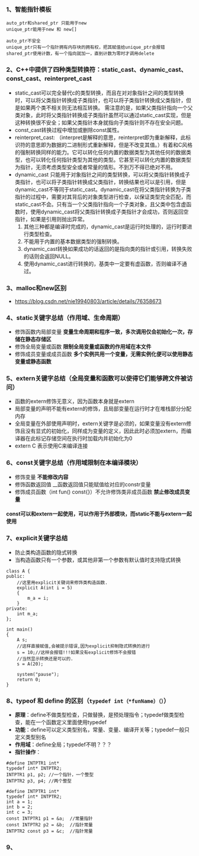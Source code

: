 ### 1、智能指针模板
	auto_ptr和shared_ptr 只能用于new
	unique_ptr能用于new 和 new[]
	
	auto_ptr不安全
	unique_ptr只有一个指针拥有内存块的拥有权，把其赋值给unique_ptr会报错
	shared_ptr使用计数，有一个指向就加一，直到计数为零时才调用delete
	
### 2、C++中提供了四种类型转换符：static_cast、dynamic_cast、const_cast、reinterpret_cast
* static_cast可以完全替代c的类型转换，而且在对对象指针之间的类型转换时，可以将父类指针转换成子类指针，也可以将子类指针转换成父类指针，但是如果两个类不相关则无法相互转换。 需注意的是，如果父类指针指向一个父类对象，此时将父类指针转换成子类指针虽然可以通过static_cast实现，但是这种转换很不安全；如果父类指针本身就指向子类指针则不存在安全问题。
* const_cast转换过程中增加或删除const属性。
* reinterpret_cast: （interpret是解释的意思，reinterpret即为重新解释，此标识符的意思即为数据的二进制形式重新解释，但是不改变其值。）有着和C风格的强制转换同样的能力。它可以转化任何内置的数据类型为其他任何的数据类型，也可以转化任何指针类型为其他的类型。它甚至可以转化内置的数据类型为指针，无须考虑类型安全或者常量的情形。不到万不得已绝对不用。
* dynamic_cast 只能用于对象指针之间的类型转换，可以将父类指针转换成子类指针，也可以将子类指针转换成父类指针，转换结果也可以是引用，但是dynamic_cast不等同于static_cast。dynamic_cast在将父类指针转换为子类指针的过程中，需要对其背后的对象类型进行检查，以保证类型完全匹配，而static_cast不会。只有当一个父类指针指向一个子类对象，且父类中包含虚函数时，使用dynamic_cast将父类指针转换成子类指针才会成功，否则返回空指针，如果是引用则抛出异常。
	1. 其他三种都是编译时完成的，dynamic_cast是运行时处理的，运行时要进行类型检查。
	2. 不能用于内置的基本数据类型的强制转换。
	3. dynamic_cast转换如果成功的话返回的是指向类的指针或引用，转换失败的话则会返回NULL。
	4. 使用dynamic_cast进行转换的，基类中一定要有虚函数，否则编译不通过。
	
### 3、malloc和new区别
* https://blog.csdn.net/nie19940803/article/details/76358673
    
    
### 4、static关键字总结（作用域、生命周期）
* 修饰函数内局部变量
	__变量生命周期和程序一致，多次调用仅会初始化一次，存储在静态存储区__
* 修饰全局变量或函数
	__限制全局变量或函数的作用域在本文件__
* 修饰成员变量或成员函数
	__多个实例共用一个变量，无需实例化便可以使用静态变量或静态函数__
    
### 5、extern关键字总结（全局变量和函数可以使得它们能够跨文件被访问）
* 函数的extern修饰无意义，因为函数本身就是extern
* 局部变量的声明不能有extern的修饰，且局部变量在运行时才在堆栈部分分配内存
* 全局变量在外部使用声明时，extern关键字是必须的，如果变量没有extern修饰且没有显式的初始化，同样成为变量的定义，因此此时必须加extern，而编译器在此标记存储空间在执行时加载内并初始化为0
* extern C 表示使用C来编译连接

### 6、const关键字总结（作用域限制在本编译模块）
* 修饰变量 
	__不能修改内容__
* 修饰函数返回值
	__函数返回值只能赋值给对应的constr变量
* 修饰成员函数（int fun() const{}）不允许修饰类非成员函数
	__禁止修改成员变量__
	
#### const可以和extern一起使用，可以作用于外部模块，而static不能与extern一起使用
	
### 7、explicit关键字总结
* 防止类构造函数的隐式转换
* 当构造函数只有一个参数，或其他非第一个参数有默认值时支持隐式转换
```
class A {
public:
    //这里用explicit关键词来修饰类构造函数.
    explicit A(int i = 5)
    {
        m_a = i;
    }
private:
    int m_a;
};

int main()
{
    A s;
    //这样直接赋值,会被提示错误,因为explicit抑制隐式转换的进行
    s = 10;//这样会报错!!!如果没有explicit修饰不会报错
    //当然显示转换还是可以的.
    s = A(20);

    system("pause");
    return 0;
}
```

### 8、typeof 和 define 的区别（```typedef int（*funName）（）```）
* __原理__：define不做类型检查，只做替换，是预处理指令；typedef做类型检查，能在一个函数定义里面使用typedef
* __功能__：define可以定义类型别名，常量、变量、编译开关等；typedef一般只定义类型别名
* __作用域__：define全局；typedef不明？？？
* __指针操作__：
```
#define INTPTR1 int*
typedef int* INTPTR2;
INTPTR1 p1, p2;	//一个指针，一个整型
INTPTR2 p3, p4;	//两个整型
```
```
#define INTPTR1 int*
typedef int* INTPTR2;
int a = 1;
int b = 2;
int c = 3;
const INTPTR1 p1 = &a;	//常量指针
const INTPTR2 p2 = &b;	//指针常量
INTPTR2 const p3 = &c;	//指针常量
```

### 9、
